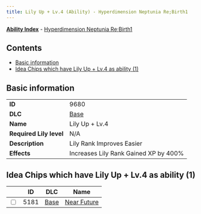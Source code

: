 ```yaml
---
title: Lily Up + Lv.4 (Ability) - Hyperdimension Neptunia Re;Birth1
---
```


[**Ability Index**](/neptunia/rb1/ability/index.html) - [Hyperdimension Neptunia Re;Birth1](/neptunia/rb1)

## Contents

- [Basic information](#basic-information)
- [Idea Chips which have Lily Up + Lv.4 as ability (1)](#idea-chips-which-have-lily-up-lv4-as-ability-1)

## Basic information

|   |   |
| -- | -- |
| **ID** | 9680 |
| **DLC** | [Base](/neptunia/rb1/dlc/1-base.html) |
| **Name** | Lily Up + Lv.4 |
| **Required Lily level** | N/A |
| **Description** | Lily Rank Improves Easier |
| **Effects** | Increases Lily Rank Gained XP by 400% |


## Idea Chips which have Lily Up + Lv.4 as ability (1)

|    | ID | DLC | Name |
| -- | -- | --- | ---- |
| <input type="checkbox" id="rb1-item-1-5181" class="trackbox" /> | 5181 | [Base](/neptunia/rb1/dlc/1-base.html) | [Near Future](/neptunia/rb1/item/1-5181-near-future.html) |
